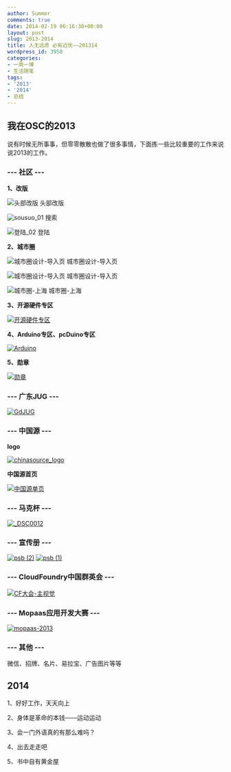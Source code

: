 ```yaml
---
author: Summer
comments: true
date: 2014-02-19 06:16:38+00:00
layout: post
slug: 2013-2014
title: 人无远虑 必有近忧——201314
wordpress_id: 3950
categories:
- 一周一博
- 生活随笔
tags:
- '2013'
- '2014'
- 总结
---
```


## 我在OSC的2013


说有时候无所事事，但零零散散也做了很多事情，下面拣一些比较重要的工作来说说2013的工作。


### --- 社区 ---


**1、改版**

![头部改版](/wp-content/uploads/2013/05/toubu_01.jpg) 头部改版



![sousuo_01](/wp-content/uploads/2013/05/sousuo_01.jpg) 搜索

![登陆_02](/wp-content/uploads/2013/05/登陆_02.jpg) 登陆

**2、城市圈**

![城市圈设计-导入页](/wp-content/uploads/2013/05/chengshiquan_02.jpg) 城市圈设计-导入页

![城市圈设计-导入页](/wp-content/uploads/2013/05/chengshiquan4_02.jpg) 城市圈设计-导入页

![城市圈-上海](/wp-content/uploads/2013/05/chengshiquan2_02.jpg) 城市圈-上海

**3、开源硬件专区**

[![开源硬件专区](/wp-content/uploads/2014/02/开源硬件专区.jpg)](http://www.1z1b.com/?attachment_id=3963#main)

**4、Arduino专区、pcDuino专区**

[![Arduino](/wp-content/uploads/2014/02/Arduino.jpg)](http://www.1z1b.com/?attachment_id=3964#main)

**5、勋章**

[![勋章](/wp-content/uploads/2014/02/勋章.jpg)](http://www.1z1b.com/?attachment_id=3967#main)


### **--- 广东JUG ---**


[![GdJUG](/wp-content/uploads/2014/02/GdJUG.jpg)](http://www.1z1b.com/?attachment_id=3965#main)


### --- 中国源 ---


**logo**

[![chinasource_logo](/wp-content/uploads/2014/02/chinasource_logo.jpg)](http://www.1z1b.com/?attachment_id=3955#main)

**中国源首页**

[![中国源单页](/wp-content/uploads/2014/02/中国源单页.jpg)](http://www.1z1b.com/?attachment_id=3956#main)


### --- 马克杯 ---


[![_DSC0012](/wp-content/uploads/2014/02/DSC0012.jpg)](http://www.1z1b.com/?attachment_id=3966#main)


### --- 宣传册 ---


[![psb (2)](/wp-content/uploads/2014/02/psb-2.jpg)](http://www.1z1b.com/?attachment_id=3959#main) [![psb (1)](/wp-content/uploads/2014/02/psb-1.jpg)](http://www.1z1b.com/?attachment_id=3960#main)


### --- CloudFoundry中国群英会 ---


[![CF大会-主视觉](/wp-content/uploads/2014/02/CF大会-主视觉.jpg)](http://www.1z1b.com/?attachment_id=3961#main)


### --- Mopaas应用开发大赛 ---


[![mopaas-2013](/wp-content/uploads/2014/02/mopaas-2013.jpg)](http://www.1z1b.com/?attachment_id=3962#main)


### --- 其他 ---


微信、招牌、名片、易拉宝、广告图片等等


## 2014


1、好好工作，天天向上

2、身体是革命的本钱——运动运动

3、会一门外语真的有那么难吗？

4、出去走走吧

5、书中自有黄金屋
